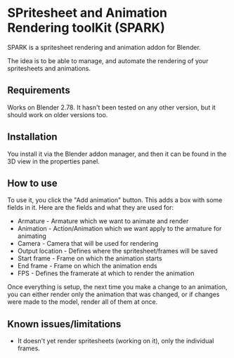 # SPritesheet and Animation Rendering toolKit (SPARK)

SPARK is a spritesheet rendering and animation addon for Blender.

The idea is to be able to manage, and automate the rendering of your spritesheets and animations.

## Requirements

Works on Blender 2.78. It hasn't been tested on any other version, but it should work on older versions too.

## Installation

You install it via the Blender addon manager, and then it can be found in the 3D view in the properties panel.

## How to use

To use it, you click the "Add animation" button. This adds a box with some fields in it. Here are the fields and what they are used for:
* Armature - Armature which we want to animate and render
* Animation - Action/Animation which we want apply to the armature for animating
* Camera - Camera that will be used for rendering
* Output location - Defines where the spritesheet/frames will be saved
* Start frame - Frame on which the animation starts
* End frame - Frame on which the animation ends
* FPS - Defines the framerate at which to render the animation

Once everything is setup, the next time you make a change to an animation, you can either render only the animation that was changed, or if changes were made to the model, render all of them at once.

## Known issues/limitations

* It doesn't yet render spritesheets (working on it), only the individual frames.